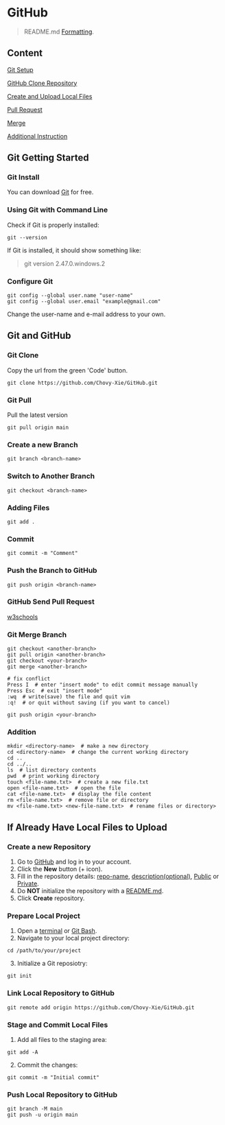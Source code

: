 # GitHub
> README.md [Formatting](https://docs.github.com/en/get-started/writing-on-github/getting-started-with-writing-and-formatting-on-github/basic-writing-and-formatting-syntax).


## Content
[Git Setup](#Git-Getting-Started)

[GitHub Clone Repository](#Git-and-GitHub)

[Create and Upload Local Files](#If-Already-Have-Local-Files-to-Upload)

[Pull Request](#GitHub-Send-Pull-Request)

[Merge](#Git-Merge-Branch)

[Additional Instruction](#Addition)


## Git Getting Started

### Git Install
You can download [Git](https://git-scm.com/) for free. 

### Using Git with Command Line
Check if Git is properly installed: 
```
git --version
```
If Git is installed, it should show something like:
> git version 2.47.0.windows.2

### Configure Git
```
git config --global user.name "user-name"
git config --global user.email "example@gmail.com"
```
Change the user-name and e-mail address to your own.


## Git and GitHub

### Git Clone
Copy the url from the green 'Code' button.
```
git clone https://github.com/Chovy-Xie/GitHub.git
```

### Git Pull
Pull the latest version
```
git pull origin main
```

### Create a new Branch
```
git branch <branch-name>
```

### Switch to Another Branch
```
git checkout <branch-name>
```

### Adding Files
```
git add .
```

### Commit
```
git commit -m "Comment"
```

### Push the Branch to GitHub
```
git push origin <branch-name>
```

### GitHub Send Pull Request
[w3schools](https://www.w3schools.com/git/git_remote_send_pull_request.asp?remote=github)

### Git Merge Branch
```
git checkout <another-branch>
git pull origin <another-branch>
git checkout <your-branch>
git merge <another-branch>

# fix conflict
Press I  # enter "insert mode" to edit commit message manually
Press Esc  # exit "insert mode"
:wq  # write(save) the file and quit vim
:q!  # or quit without saving (if you want to cancel) 

git push origin <your-branch>
```

### Addition
```
mkdir <directory-name>  # make a new directory
cd <directory-name>  # change the current working directory
cd ..
cd ../..
ls  # list directory contents
pwd  # print working directory
touch <file-name.txt>  # create a new file.txt
open <file-name.txt>  # open the file
cat <file-name.txt>  # display the file content
rm <file-name.txt>  # remove file or directory
mv <file-name.txt> <new-file-name.txt>  # rename files or directory>
```


## If Already Have Local Files to Upload

### Create a new Repository
1. Go to [GitHub](https://github.com/) and log in to your account.
2. Click the **New** button (+ icon).
3. Fill in the repository details: <ins>repo-name</ins>, <ins>description(optional)</ins>, <ins>Public</ins> or <ins>Private</ins>.
4. Do **NOT** initialize the repository with a <ins>README.md</ins>.
5. Click **Create** repository.

### Prepare Local Project
1. Open a <ins>terminal</ins> or <ins>Git Bash</ins>.
2. Navigate to your local project directory:
```
cd /path/to/your/project
```
3. Initialize a Git reposiotry:
```
git init
```

### Link Local Repository to GitHub
```
git remote add origin https://github.com/Chovy-Xie/GitHub.git
```

### Stage and Commit Local Files
1. Add all files to the staging area:
```
git add -A
```
2. Commit the changes:
```
git commit -m "Initial commit"
```

### Push Local Repository to GitHub
```
git branch -M main
git push -u origin main
```
